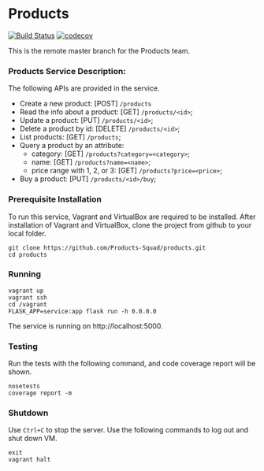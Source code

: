 # Products

[![Build Status](https://travis-ci.org/Products-Squad/products.svg?branch=master)](https://travis-ci.org/Products-Squad/products)
[![codecov](https://codecov.io/gh/Products-Squad/products/branch/master/graph/badge.svg)](https://codecov.io/gh/Products-Squad/products)

This is the remote master branch for the Products team.

### Products Service Description:
The following APIs are provided in the service.

* Create a new product: [POST] `/products`
* Read the info about a product: [GET] `/products/<id>`;
* Update a product: [PUT] `/products/<id>`;
* Delete a product by id: [DELETE] `/products/<id>`;
* List products: [GET] `/products`;
* Query a product by an attribute:
  - category: [GET] `/products?category=<category>`;
  - name: [GET] `/products?name=<name>`;
  - price range with 1, 2, or 3: [GET] `/products?price=<price>`;
* Buy a product: [PUT] `/products/<id>/buy`;

### Prerequisite Installation
To run this service, Vagrant and VirtualBox are required to be installed. After installation of Vagrant and VirtualBox, clone the project from github to your local folder.
```
git clone https://github.com/Products-Squad/products.git
cd products
```
### Running
```
vagrant up
vagrant ssh
cd /vagrant
FLASK_APP=service:app flask run -h 0.0.0.0
```
The service is running on http://localhost:5000.

### Testing

Run the tests with the following command, and code coverage report will be shown.
```
nosetests
coverage report -m
```

### Shutdown

Use ```Ctrl+C``` to stop the server.
Use the following commands to log out and shut down VM.
```
exit 
vagrant halt
```

